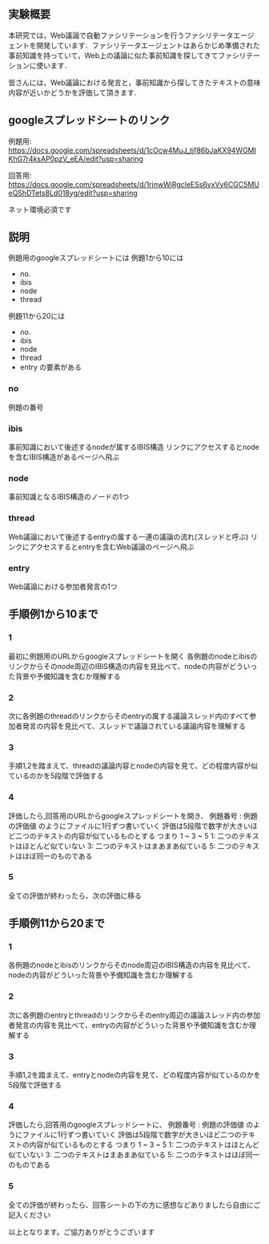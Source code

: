 ## 実験概要
本研究では，Web議論で自動ファシリテーションを行うファシリテータエージェントを開発しています．ファシリテータエージェントはあらかじめ準備された事前知識を持っていて，Web上の議論に似た事前知識を探してきてファシリテーションに使います．

皆さんには，Web議論における発言と，事前知識から探してきたテキストの意味内容が近いかどうかを評価して頂きます.

## googleスプレッドシートのリンク
例題用:
https://docs.google.com/spreadsheets/d/1cOcw4MuJ_tjf86bJaKX94WGMIKhG7r4ksAP0pzV_eEA/edit?usp=sharing

回答用:
https://docs.google.com/spreadsheets/d/1rjnwWiRgcleESs6yxVy6CGC5MUeQShDTets8Ld018yg/edit?usp=sharing

ネット環境必須です

## 説明
例題用のgoogleスプレッドシートには
例題1から10には
- no.
- ibis
- node
- thread

例題11から20には
- no.
- ibis
- node
- thread
- entry
の要素がある

### no
例題の番号

### ibis
事前知識において後述するnodeが属するIBIS構造
リンクにアクセスするとnodeを含むIBIS構造があるページへ飛ぶ

### node
事前知識となるIBIS構造のノードの1つ

### thread
Web議論において後述するentryの属する一連の議論の流れ(スレッドと呼ぶ)
リンクにアクセスするとentryを含むWeb議論のページへ飛ぶ

### entry
Web議論における参加者発言の1つ

## 手順例1から10まで

### 1
最初に例題用のURLからgoogleスプレッドシートを開く
各例題のnodeとibisのリンクからそのnode周辺のIBIS構造の内容を見比べて、nodeの内容がどういった背景や予備知識を含むか理解する

### 2
次に各例題のthreadのリンクからそのentryの属する議論スレッド内のすべて参加者発言の内容を見比べて、スレッドで議論されている議論内容を理解する

### 3
手順1,2を踏まえて、threadの議論内容とnodeの内容を見て、どの程度内容が似ているのかを5段階で評価する

### 4
評価したら,回答用のURLからgoogleスプレッドシートを開き、
例題番号 : 例題の評価値
のようにファイルに1行ずつ書いていく
評価は5段階で数字が大きいほど二つのテキストの内容が似ているものとする
つまり
1 ~ 3 ~ 5
1: 二つのテキストはほとんど似ていない
3: 二つのテキストはまあまあ似ている
5: 二つのテキストはほぼ同一のものである

### 5
全ての評価が終わったら、次の評価に移る

## 手順例11から20まで

### 1
各例題のnodeとibisのリンクからそのnode周辺のIBIS構造の内容を見比べて、nodeの内容がどういった背景や予備知識を含むか理解する

### 2
次に各例題のentryとthreadのリンクからそのentry周辺の議論スレッド内の参加者発言の内容を見比べて、entryの内容がどういった背景や予備知識を含むか理解する

### 3
手順1,2を踏まえて、entryとnodeの内容を見て、どの程度内容が似ているのかを5段階で評価する

### 4
評価したら,回答用のgoogleスプレッドシートに、
例題番号 : 例題の評価値
のようにファイルに1行ずつ書いていく
評価は5段階で数字が大きいほど二つのテキストの内容が似ているものとする
つまり
1 ~ 3 ~ 5
1: 二つのテキストはほとんど似ていない
3: 二つのテキストはまあまあ似ている
5: 二つのテキストはほぼ同一のものである

### 5
全ての評価が終わったら、回答シートの下の方に感想などありましたら自由にご記入ください

以上となります。ご協力ありがとうございます